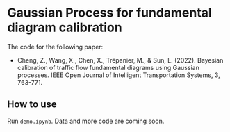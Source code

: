 # Gaussian Process for fundamental diagram calibration

The code for the following paper:
- Cheng, Z., Wang, X., Chen, X., Trépanier, M., & Sun, L. (2022). Bayesian calibration of traffic flow fundamental diagrams using Gaussian processes. IEEE Open Journal of Intelligent Transportation Systems, 3, 763-771.

## How to use
Run  `demo.ipynb`. Data and more code are coming soon.
